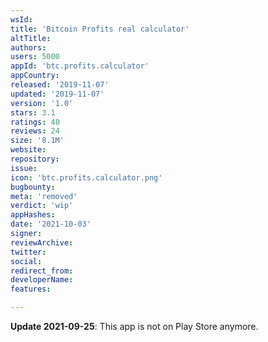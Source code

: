 ```yaml
---
wsId: 
title: 'Bitcoin Profits real calculator'
altTitle: 
authors: 
users: 5000
appId: 'btc.profits.calculator'
appCountry: 
released: '2019-11-07'
updated: '2019-11-07'
version: '1.0'
stars: 3.1
ratings: 40
reviews: 24
size: '8.1M'
website: 
repository: 
issue: 
icon: 'btc.profits.calculator.png'
bugbounty: 
meta: 'removed'
verdict: 'wip'
appHashes: 
date: '2021-10-03'
signer: 
reviewArchive: 
twitter: 
social: 
redirect_from: 
developerName: 
features: 

---
```


**Update 2021-09-25**: This app is not on Play Store anymore.

